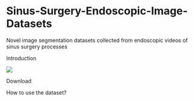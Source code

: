 # Sinus-Surgery-Endoscopic-Image-Datasets
Novel image segmentation datasets collected from endoscopic videos of sinus surgery processes

Introduction

![](/blob/master/live-example1.jpg)


Download


How to use the dataset?
